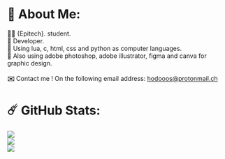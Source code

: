 # **🌴** About Me:
**🧑‍🎓** {Epitech}. student.<br>**🌴** Developer.<br>🌙 Using lua, c, html, css and python as computer languages.<br>🎨 Also using adobe photoshop, adobe illustrator, figma and canva for graphic design.<br><br>**✉️** Contact me ! On the following email address: hodooos@protonmail.ch

# **☄️** GitHub Stats:
![](https://github-readme-stats.vercel.app/api?username=hodooos&theme=dark&hide_border=true&include_all_commits=true&count_private=false)<br/>
![](https://github-readme-streak-stats.herokuapp.com/?user=hodooos&theme=dark&hide_border=true)<br/>
![](https://github-readme-stats.vercel.app/api/top-langs/?username=hodooos&theme=dark&hide_border=true&include_all_commits=true&count_private=false&layout=compact)

